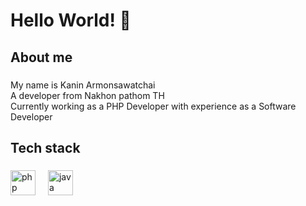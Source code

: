 <h1 align="left">Hello World! 👋</h1>

###

<h2 align="left">About me</h2>

###

<p align="left">My name is Kanin Armonsawatchai <br>A developer from Nakhon pathom TH<br>Currently working as a PHP Developer with experience as a Software Developer</p>

###

<h2 align="left">Tech stack</h2>

###

<div align="left">
  <img src="https://cdn.jsdelivr.net/gh/devicons/devicon/icons/php/php-original.svg" height="40" alt="php logo"  />
  <img width="12" />
  <img src="https://cdn.jsdelivr.net/gh/devicons/devicon/icons/java/java-original.svg" height="40" alt="java logo"  />
</div>

###
